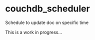 couchdb_scheduler
=================

Schedule to update doc on specific time  

This is a work in progress...

